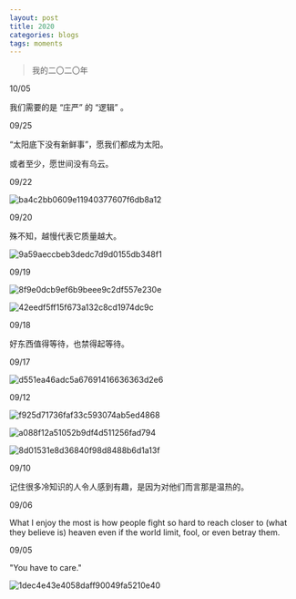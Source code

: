 ```yaml
---
layout: post
title: 2020
categories: blogs
tags: moments
---
```


> 我的二〇二〇年

10/05

我们需要的是 “庄严” 的 “逻辑” 。

09/25

“太阳底下没有新鲜事”，愿我们都成为太阳。

或者至少，愿世间没有乌云。

09/22

![ba4c2bb0609e11940377607f6db8a12](https://kasper-picbed.oss-cn-shenzhen.aliyuncs.com/ba4c2bb0609e11940377607f6db8a12.jpg)

09/20

殊不知，越慢代表它质量越大。

![9a59aeccbeb3dedc7d9d0155db348f1](https://kasper-picbed.oss-cn-shenzhen.aliyuncs.com/9a59aeccbeb3dedc7d9d0155db348f1.jpg)

09/19

![8f9e0dcb9ef6b9beee9c2df557e230e](https://kasper-picbed.oss-cn-shenzhen.aliyuncs.com/8f9e0dcb9ef6b9beee9c2df557e230e.jpg)

![42eedf5ff15f673a132c8cd1974dc9c](https://kasper-picbed.oss-cn-shenzhen.aliyuncs.com/42eedf5ff15f673a132c8cd1974dc9c.jpg)

09/18

好东西值得等待，也禁得起等待。

09/17

![d551ea46adc5a67691416636363d2e6](https://kasper-picbed.oss-cn-shenzhen.aliyuncs.com/d551ea46adc5a67691416636363d2e6.jpg)

09/12

![f925d71736faf33c593074ab5ed4868](https://kasper-picbed.oss-cn-shenzhen.aliyuncs.com/f925d71736faf33c593074ab5ed4868.jpg)

![a088f12a51052b9df4d511256fad794](https://kasper-picbed.oss-cn-shenzhen.aliyuncs.com/a088f12a51052b9df4d511256fad794.jpg)

![8d01531e8d36840f98d8488b6d1a13f](https://kasper-picbed.oss-cn-shenzhen.aliyuncs.com/8d01531e8d36840f98d8488b6d1a13f.jpg)

09/10

记住很多冷知识的人令人感到有趣，是因为对他们而言那是温热的。

09/06

What I enjoy the most is how people fight so hard to reach closer to (what they believe is) heaven even if the world limit, fool, or even betray them. 

09/05

"You have to care." 

![1dec4e43e4058daff90049fa5210e40](https://kasper-picbed.oss-cn-shenzhen.aliyuncs.com/1dec4e43e4058daff90049fa5210e40.jpg)